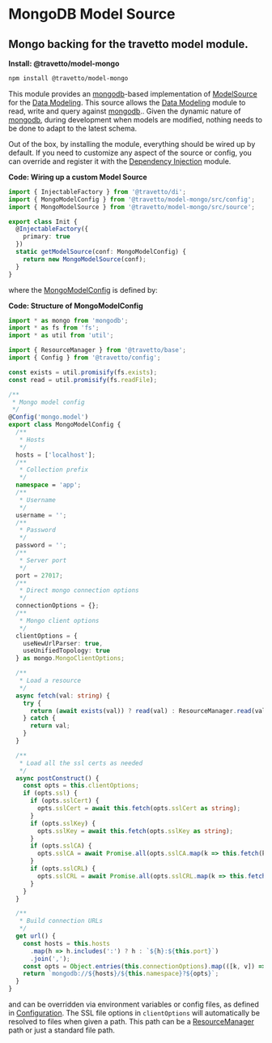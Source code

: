 <!-- This file was generated by the framweork and should not be modified directly -->
<!-- Please modify https://github.com/travetto/travetto/tree/master/module/model-mongo/README.ts and execute "npm run docs" to rebuild -->
# MongoDB Model Source
## Mongo backing for the travetto model module.

**Install: @travetto/model-mongo**
```bash
npm install @travetto/model-mongo
```

This module provides an [mongodb](https://mongodb.com)-based implementation of [ModelSource](https://github.com/travetto/travetto/tree/master/module/model/src/service/source.ts#L58) for the [Data Modeling](https://github.com/travetto/travetto/tree/master/module/model#readme "Datastore abstraction for CRUD operations with advanced query support.").  This source allows the [Data Modeling](https://github.com/travetto/travetto/tree/master/module/model#readme "Datastore abstraction for CRUD operations with advanced query support.") module to read, write and query against [mongodb](https://mongodb.com).. Given the dynamic nature of [mongodb](https://mongodb.com), during development when models are modified, nothing needs to be done to adapt to the latest schema.

Out of the box, by installing the module, everything should be wired up by default.  If you need to customize any aspect of the source or config, you can override and register it with the [Dependency Injection](https://github.com/travetto/travetto/tree/master/module/di#readme "Dependency registration/management and injection support.") module.

**Code: Wiring up a custom Model Source**
```typescript
import { InjectableFactory } from '@travetto/di';
import { MongoModelConfig } from '@travetto/model-mongo/src/config';
import { MongoModelSource } from '@travetto/model-mongo/src/source';

export class Init {
  @InjectableFactory({
    primary: true
  })
  static getModelSource(conf: MongoModelConfig) {
    return new MongoModelSource(conf);
  }
}
```

where the [MongoModelConfig](https://github.com/travetto/travetto/tree/master/module/model-mongo/src/config.ts#L15) is defined by:

**Code: Structure of MongoModelConfig**
```typescript
import * as mongo from 'mongodb';
import * as fs from 'fs';
import * as util from 'util';

import { ResourceManager } from '@travetto/base';
import { Config } from '@travetto/config';

const exists = util.promisify(fs.exists);
const read = util.promisify(fs.readFile);

/**
 * Mongo model config
 */
@Config('mongo.model')
export class MongoModelConfig {
  /**
   * Hosts
   */
  hosts = ['localhost'];
  /**
   * Collection prefix
   */
  namespace = 'app';
  /**
   * Username
   */
  username = '';
  /**
   * Password
   */
  password = '';
  /**
   * Server port
   */
  port = 27017;
  /**
   * Direct mongo connection options
   */
  connectionOptions = {};
  /**
   * Mongo client options
   */
  clientOptions = {
    useNewUrlParser: true,
    useUnifiedTopology: true
  } as mongo.MongoClientOptions;

  /**
   * Load a resource
   */
  async fetch(val: string) {
    try {
      return (await exists(val)) ? read(val) : ResourceManager.read(val);
    } catch {
      return val;
    }
  }

  /**
   * Load all the ssl certs as needed
   */
  async postConstruct() {
    const opts = this.clientOptions;
    if (opts.ssl) {
      if (opts.sslCert) {
        opts.sslCert = await this.fetch(opts.sslCert as string);
      }
      if (opts.sslKey) {
        opts.sslKey = await this.fetch(opts.sslKey as string);
      }
      if (opts.sslCA) {
        opts.sslCA = await Promise.all(opts.sslCA.map(k => this.fetch(k as string)));
      }
      if (opts.sslCRL) {
        opts.sslCRL = await Promise.all(opts.sslCRL.map(k => this.fetch(k as string)));
      }
    }
  }

  /**
   * Build connection URLs
   */
  get url() {
    const hosts = this.hosts
      .map(h => h.includes(':') ? h : `${h}:${this.port}`)
      .join(',');
    const opts = Object.entries(this.connectionOptions).map(([k, v]) => `${k}=${v}`).join('&');
    return `mongodb://${hosts}/${this.namespace}?${opts}`;
  }
}
```

and can be overridden via environment variables or config files, as defined in [Configuration](https://github.com/travetto/travetto/tree/master/module/config#readme "Environment-aware config management using yaml files").  The SSL file options in `clientOptions` will automatically be resolved to files when given a path.  This path can be a [ResourceManager](https://github.com/travetto/travetto/tree/master/module/base/src/resource.ts#L-1) path or just a standard file path.

